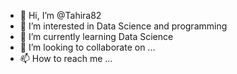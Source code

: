 - 👋 Hi, I’m @Tahira82
- 👀 I’m interested in Data Science and programming
- 🌱 I’m currently learning Data Science
- 💞️ I’m looking to collaborate on ...
- 📫 How to reach me ...

<!---
Tahira82/Tahira82 is a ✨ special ✨ repository because its `README.md` (this file) appears on your GitHub profile.
You can click the Preview link to take a look at your changes.
--->

